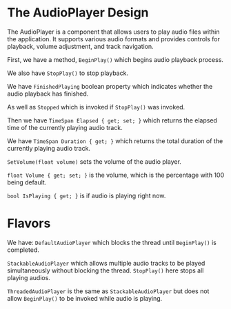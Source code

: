 ﻿# The AudioPlayer Design

The AudioPlayer is a component that allows users to play audio files within the application. It supports various audio formats and provides controls for playback, volume adjustment, and track navigation.

First, we have a method, `BeginPlay()` which begins audio playback process.

We also have `StopPlay()` to stop playback.

We have `FinishedPlaying` boolean property which indicates whether the audio playback has finished.

As well as `Stopped` which is invoked if `StopPlay()` was invoked.

Then we have `TimeSpan Elapsed { get; set; }` which returns the elapsed time of the currently playing audio track.

We have `TimeSpan Duration { get; }` which returns the total duration of the currently playing audio track.

`SetVolume(float volume)` sets the volume of the audio player.

`float Volume { get; set; }` is the volume, which is the percentage with 100 being default.

`bool IsPlaying { get; }` is if audio is playing right now.

# Flavors

We have:
`DefaultAudioPlayer` which blocks the thread until `BeginPlay()` is completed.

`StackableAudioPlayer` which allows multiple audio tracks to be played simultaneously without blocking the thread. `StopPlay()` here stops all playing audios.

`ThreadedAudioPlayer` is the same as `StackableAudioPlayer` but does not allow `BeginPlay()` to be invoked while audio is playing.
